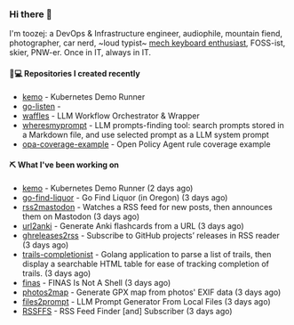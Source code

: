 ### Hi there 👋

I'm toozej: a DevOps & Infrastructure engineer, audiophile, mountain fiend, photographer, car nerd, ~loud typist~ [mech keyboard enthusiast](https://github.com/toozej/keebs), FOSS-ist, skier, PNW-er. Once in IT, always in IT.

#### 👨💻 Repositories I created recently

- [kemo](https://github.com/toozej/kemo) - Kubernetes Demo Runner
- [go-listen](https://github.com/toozej/go-listen) - 
- [waffles](https://github.com/toozej/waffles) - LLM Workflow Orchestrator & Wrapper
- [wheresmyprompt](https://github.com/toozej/wheresmyprompt) - LLM prompts-finding tool: search prompts stored in a Markdown file, and use selected prompt as a LLM system prompt
- [opa-coverage-example](https://github.com/toozej/opa-coverage-example) - Open Policy Agent rule coverage example

#### ⛏️ What I've been working on

- [kemo](https://github.com/toozej/kemo) - Kubernetes Demo Runner (2 days ago)
- [go-find-liquor](https://github.com/toozej/go-find-liquor) - Go Find Liquor (in Oregon) (3 days ago)
- [rss2mastodon](https://github.com/toozej/rss2mastodon) - Watches a RSS feed for new posts, then announces them on Mastodon (3 days ago)
- [url2anki](https://github.com/toozej/url2anki) - Generate Anki flashcards from a URL (3 days ago)
- [ghreleases2rss](https://github.com/toozej/ghreleases2rss) - Subscribe to GitHub projects’ releases in RSS reader (3 days ago)
- [trails-completionist](https://github.com/toozej/trails-completionist) - Golang application to parse a list of trails, then display a searchable HTML table for ease of tracking completion of trails. (3 days ago)
- [finas](https://github.com/toozej/finas) - FINAS Is Not A Shell (3 days ago)
- [photos2map](https://github.com/toozej/photos2map) - Generate GPX map from photos' EXIF data (3 days ago)
- [files2prompt](https://github.com/toozej/files2prompt) - LLM Prompt Generator From Local Files (3 days ago)
- [RSSFFS](https://github.com/toozej/RSSFFS) - RSS Feed Finder [and] Subscriber (3 days ago)
